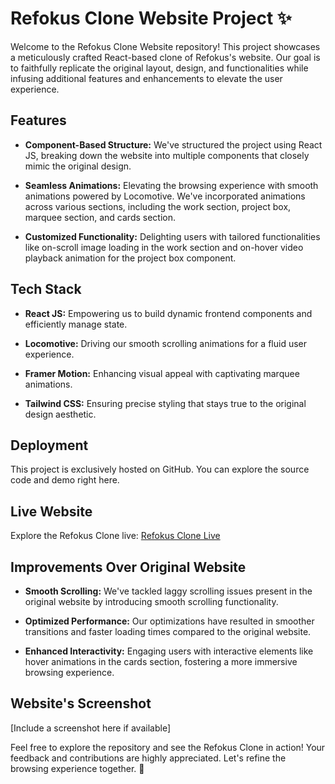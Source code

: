 # Refokus Clone Website Project ✨

Welcome to the Refokus Clone Website repository! This project showcases a meticulously crafted React-based clone of Refokus's website. Our goal is to faithfully replicate the original layout, design, and functionalities while infusing additional features and enhancements to elevate the user experience.

## Features

- **Component-Based Structure:** We've structured the project using React JS, breaking down the website into multiple components that closely mimic the original design.

- **Seamless Animations:** Elevating the browsing experience with smooth animations powered by Locomotive. We've incorporated animations across various sections, including the work section, project box, marquee section, and cards section.

- **Customized Functionality:** Delighting users with tailored functionalities like on-scroll image loading in the work section and on-hover video playback animation for the project box component.

## Tech Stack

- **React JS:** Empowering us to build dynamic frontend components and efficiently manage state.

- **Locomotive:** Driving our smooth scrolling animations for a fluid user experience.

- **Framer Motion:** Enhancing visual appeal with captivating marquee animations.

- **Tailwind CSS:** Ensuring precise styling that stays true to the original design aesthetic.

## Deployment

This project is exclusively hosted on GitHub. You can explore the source code and demo right here.

## Live Website

Explore the Refokus Clone live: [Refokus Clone Live](https://shivamubale.github.io/Refokus-UI-Clone/)

## Improvements Over Original Website

- **Smooth Scrolling:** We've tackled laggy scrolling issues present in the original website by introducing smooth scrolling functionality.

- **Optimized Performance:** Our optimizations have resulted in smoother transitions and faster loading times compared to the original website.

- **Enhanced Interactivity:** Engaging users with interactive elements like hover animations in the cards section, fostering a more immersive browsing experience.

## Website's Screenshot

[Include a screenshot here if available]

Feel free to explore the repository and see the Refokus Clone in action! Your feedback and contributions are highly appreciated. Let's refine the browsing experience together. 🚀
